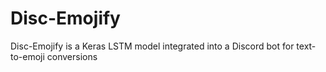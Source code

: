 # Disc-Emojify
Disc-Emojify is a Keras LSTM model integrated into a Discord bot for text-to-emoji conversions
